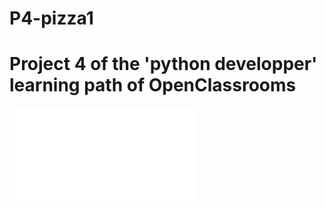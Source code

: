 # P4-pizza1
# Project 4 of the 'python developper' learning path of OpenClassrooms

![](OC-Pizza-description-de-notre-besoin.pdf)
